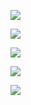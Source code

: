 ![](https://img.w2fzu.com/fzu-run/202312022330118.png)

![](https://img.w2fzu.com/fzu-run/202312022330764.png)

![](https://img.w2fzu.com/fzu-run/202312022330870.png)

![](https://img.w2fzu.com/fzu-run/202312022330355.png)

![](https://img.w2fzu.com/fzu-run/202312022331773.png)